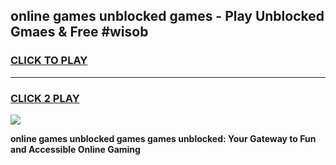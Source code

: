 
## online games unblocked games - Play Unblocked Gmaes & Free #wisob
<h3>
<a href="https://news.freeplayer.one?title=online_games_unblocked_games&ref=24F">CLICK TO PLAY</a></h3>
<hr>

<h3>
<a href="https://news.freeplayer.one?title=online_games_unblocked_games&ref=24F">CLICK 2 PLAY</a>
  
</h3>

<a href="https://news.freeplayer.one?title=online_games_unblocked_games&ref=24F/"><img src="https://clearcache.store/games.png"></a>


**online games unblocked games games unblocked: Your Gateway to Fun and Accessible Online Gaming**
